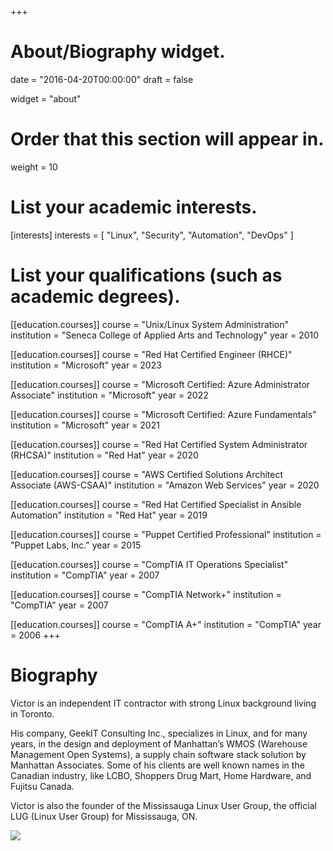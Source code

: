 +++
# About/Biography widget.

date = "2016-04-20T00:00:00"
draft = false

widget = "about"

# Order that this section will appear in.
weight = 10

# List your academic interests.
[interests]
  interests = [
    "Linux",
    "Security",
    "Automation",
    "DevOps"
  ]

# List your qualifications (such as academic degrees).
[[education.courses]]
  course = "Unix/Linux System Administration"
  institution = "Seneca College of Applied Arts and Technology"
  year = 2010

[[education.courses]]
  course = "Red Hat Certified Engineer (RHCE)"
  institution = "Microsoft"
  year = 2023

[[education.courses]]
  course = "Microsoft Certified: Azure Administrator Associate"
  institution = "Microsoft"
  year = 2022

[[education.courses]]
  course = "Microsoft Certified: Azure Fundamentals"
  institution = "Microsoft"
  year = 2021

[[education.courses]]
  course = "Red Hat Certified System Administrator (RHCSA)"
  institution = "Red Hat"
  year = 2020

[[education.courses]]
  course = "AWS Certified Solutions Architect Associate (AWS-CSAA)"
  institution = "Amazon Web Services"
  year = 2020

[[education.courses]]
  course = "Red Hat Certified Specialist in Ansible Automation"
  institution = "Red Hat"
  year = 2019

[[education.courses]]
  course = "Puppet Certified Professional"
  institution = "Puppet Labs, Inc."
  year = 2015

[[education.courses]]
  course = "CompTIA IT Operations Specialist"
  institution = "CompTIA"
  year = 2007

[[education.courses]]
  course = "CompTIA Network+"
  institution = "CompTIA"
  year = 2007

[[education.courses]]
  course = "CompTIA A+"
  institution = "CompTIA"
  year = 2006
+++

# Biography

Victor is an independent IT contractor with strong Linux background living in Toronto.

His company, GeekIT Consulting Inc., specializes in Linux, and for many years, in the design and deployment of Manhattan’s WMOS (Warehouse Management Open Systems), a supply chain software stack solution by Manhattan Associates. Some of his clients are well known names in the Canadian industry, like LCBO, Shoppers Drug Mart, Home Hardware, and Fujitsu Canada.

Victor is also the founder of the Mississauga Linux User Group, the official LUG (Linux User Group) for Mississauga, ON.

![](/img/certs.png)
